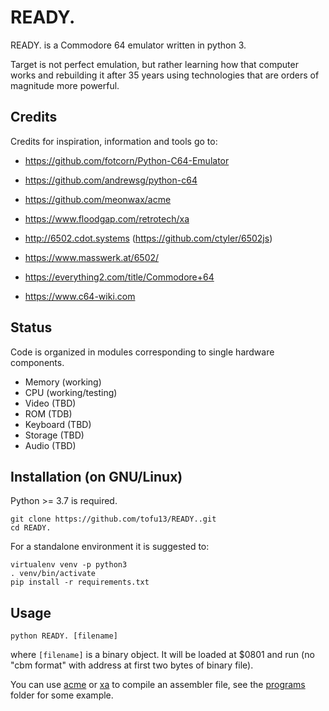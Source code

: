 # READY.
READY. is a Commodore 64 emulator written in python 3.

Target is not perfect emulation, but rather learning how that computer works and rebuilding it after 35 years using technologies that are orders of magnitude more powerful.

## Credits
Credits for inspiration, information and tools go to:
- https://github.com/fotcorn/Python-C64-Emulator
- https://github.com/andrewsg/python-c64
- https://github.com/meonwax/acme
- https://www.floodgap.com/retrotech/xa

- http://6502.cdot.systems (https://github.com/ctyler/6502js)
- https://www.masswerk.at/6502/
- https://everything2.com/title/Commodore+64
- https://www.c64-wiki.com

## Status
Code is organized in modules corresponding to single hardware components.

- Memory (working)
- CPU (working/testing)
- Video (TBD)
- ROM (TDB)
- Keyboard (TBD)
- Storage (TBD)
- Audio (TBD)

## Installation (on GNU/Linux)
Python >= 3.7 is required.

```
git clone https://github.com/tofu13/READY..git
cd READY.
```

For a standalone environment it is suggested to: 
```
virtualenv venv -p python3
. venv/bin/activate
pip install -r requirements.txt
```

## Usage
```python READY. [filename]```

where ```[filename]``` is a binary object. It will be loaded at $0801 and run (no "cbm format" with address at first two bytes of binary file).

You can use [acme](https://github.com/meonwax/acme) or [xa](https://www.floodgap.com/retrotech/xa) to compile an assembler file, see the [programs](https://github.com/tofu13/READY./tree/master/programs) folder for some example.
